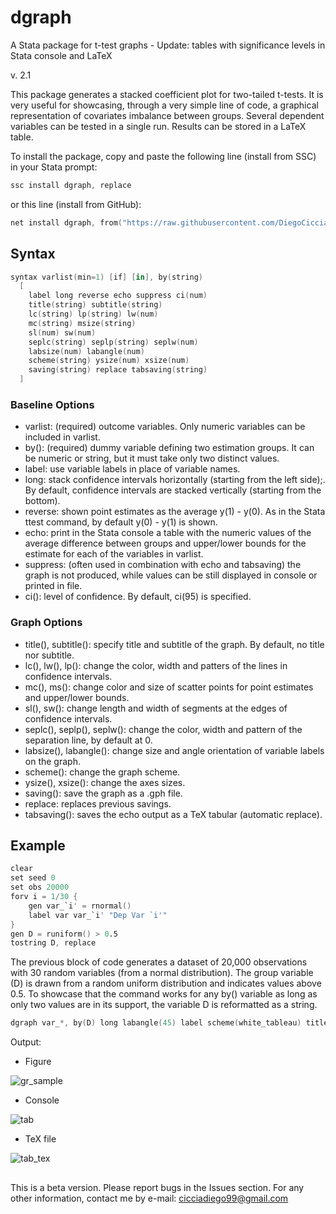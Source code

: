 # dgraph
A Stata package for t-test graphs - Update: tables with significance levels in Stata console and LaTeX

v. 2.1

This package generates a stacked coefficient plot for two-tailed t-tests. It is very useful for showcasing, through a very simple line of code, a graphical representation of covariates imbalance between groups. Several dependent variables can be tested in a single run. Results can be stored in a LaTeX table.


To install the package, copy and paste the following line (install from SSC) in your Stata prompt:
```s
ssc install dgraph, replace
```

or this line (install from GitHub):

```s
net install dgraph, from("https://raw.githubusercontent.com/DiegoCiccia/dgraph/main") replace
```

## Syntax 
```s
syntax varlist(min=1) [if] [in], by(string)  
  [ 
    label long reverse echo suppress ci(num) 
    title(string) subtitle(string) 
    lc(string) lp(string) lw(num) 
    mc(string) msize(string) 
    sl(num) sw(num)
    seplc(string) seplp(string) seplw(num) 
    labsize(num) labangle(num) 
    scheme(string) ysize(num) xsize(num) 
    saving(string) replace tabsaving(string)
  ]
```
### Baseline Options
+ varlist: (required) outcome variables. Only numeric variables can be included in varlist.
+ by():    (required) dummy variable defining two estimation groups. It can be numeric or string, but it must take only two distinct values.
+ label:   use variable labels in place of variable names.
+ long:    stack confidence intervals horizontally (starting from the left side);. By default, confidence intervals are stacked vertically (starting from the bottom).
+ reverse: shown point estimates as the average y(1) - y(0). As in the Stata ttest command, by default y(0) - y(1) is shown.
+ echo: print in the Stata console a table with the numeric values of the average difference between groups and upper/lower bounds for the estimate for each of the variables in varlist.
+ suppress: (often used in combination with echo and tabsaving) the graph is not produced, while values can be still displayed in console or printed in file.
+ ci():    level of confidence. By default, ci(95) is specified.
### Graph Options
+ title(), subtitle(): specify title and subtitle of the graph. By default, no title nor subtitle.
+ lc(), lw(), lp(): change the color, width and patters of the lines in confidence intervals.
+ mc(), ms(): change color and size of scatter points for point estimates and upper/lower bounds.
+ sl(), sw(): change length and width of segments at the edges of confidence intervals.
+ seplc(), seplp(), seplw(): change the color, width and pattern of the separation line, by default at 0.
+ labsize(), labangle(): change size and angle orientation of variable labels on the graph.
+ scheme(): change the graph scheme.
+ ysize(), xsize(): change the axes sizes.
+ saving(): save the graph as a .gph file.
+ replace: replaces previous savings.
+ tabsaving(): saves the echo output as a TeX tabular (automatic replace).
## Example
```s
clear
set seed 0
set obs 20000
forv i = 1/30 {
    gen var_`i' = rnormal()
    label var var_`i' "Dep Var `i'"
}
gen D = runiform() > 0.5
tostring D, replace
```
The previous block of code generates a dataset of 20,000 observations with 30 random variables (from a normal distribution). The group variable (D) is drawn from a random uniform distribution and indicates values above 0.5. To showcase that the command works for any by() variable as long as only two values are in its support, the variable D is reformatted as a string.
```s
dgraph var_*, by(D) long labangle(45) label scheme(white_tableau) title("Graph") reverse mc(black) msize(1) lw(0.2) ci(90) labsize(vsmall) saving(gr_sample) replace echo tabsaving(table)
```
Output:
- Figure

![gr_sample](https://user-images.githubusercontent.com/71022390/228767059-c76d2cce-9512-4bc1-81de-0b7787600d61.png)

- Console

![tab](https://user-images.githubusercontent.com/71022390/228756990-371dead9-efa5-4ac4-a294-dfc044451cee.png)

- TeX file

![tab_tex](https://user-images.githubusercontent.com/71022390/228757031-75ec33f1-17ba-4c0d-b253-c2be220c9158.png)

##
This is a beta version. Please report bugs in the Issues section.
For any other information, contact me by e-mail: cicciadiego99@gmail.com
